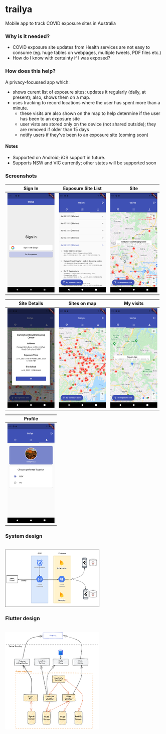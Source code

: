 # trailya

Mobile app to track COVID exposure sites in Australia

### Why is it needed?

- COVID exposure site updates from Health services are not easy to consume (eg. huge tables on webpages, multiple tweets, PDF files etc.)
- How do I know with certainty if I was exposed?

### How does this help? 

A privacy-focussed app which:

- shows curent list of exposure sites; updates it regularly (daily, at present); also, shows them on a map.
- uses tracking to record locations where the user has spent more than a minute. 
  - these visits are also shown on the map to help determine if the user has been to an exposure site
  - user vists are stored only on the device (not shared outside); they are removed if older than 15 days
  - notify users if they've been to an exposure site (coming soon) 

#### Notes

- Supported on Android; iOS support in future.
- Supports NSW and VIC currently; other states will be supported soon


### Screenshots

| Sign In                                                      | Exposure Site List                                                          | Site                                                    |
| ------------------------------------------------------------ | --------------------------------------------------------------------------- | ------------------------------------------------------- |
| <img src="doc/images/signin.png" alt="Sign In" width="150"/> | <img src="doc/images/sites-list.png" alt="Exposure Site List" width="150"/> | <img src="doc/images/site.png" alt="Site" width="150"/> |

| Site Details                                                            | Sites on map                                                            | My visits                                                       |
| ----------------------------------------------------------------------- | ----------------------------------------------------------------------- | --------------------------------------------------------------- |
| <img src="doc/images/site-details.png" alt="Site Details" width="150"/> | <img src="doc/images/sites-on-map.png" alt="Sites on map" width="150"/> | <img src="doc/images/my-visit.png" alt="My visit" width="150"/> |

| Profile  |
| -------  |
| <img src="doc/images/profile.png" alt="Profile" width="150"/> |

### System design

<br />
<img src="doc/images/system.png" alt="Design" width="300"/>

### Flutter design

<br />
<img src="doc/images/design.png" alt="Design" width="300"/>

